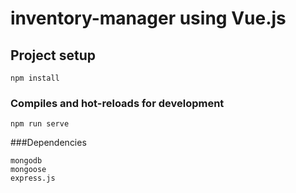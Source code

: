 # inventory-manager using Vue.js

## Project setup
```
npm install
```

### Compiles and hot-reloads for development
```
npm run serve
```

###Dependencies
```
mongodb
mongoose
express.js
```